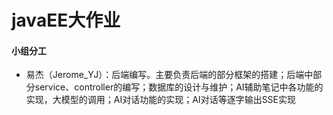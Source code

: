 # javaEE大作业


#### 小组分工

+ 易杰（Jerome_YJ）：后端编写。主要负责后端的部分框架的搭建；后端中部分service、controller的编写；数据库的设计与维护；AI辅助笔记中各功能的实现，大模型的调用；AI对话功能的实现；AI对话等逐字输出SSE实现
